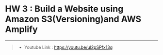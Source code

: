 # HW 3 : Build a Website using Amazon S3(Versioning)and AWS Amplify

---

> * Youtube Link : https://youtu.be/ul2pSPfx13g